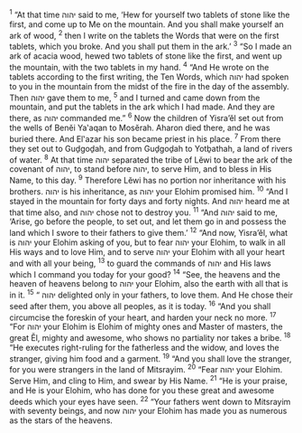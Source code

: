 <sup>1</sup> “At that time יהוה said to me, ‘Hew for yourself two tablets of stone like the first, and come up to Me on the mountain. And you shall make yourself an ark of wood,
<sup>2</sup> then I write on the tablets the Words that were on the first tablets, which you broke. And you shall put them in the ark.’
<sup>3</sup> “So I made an ark of acacia wood, hewed two tablets of stone like the first, and went up the mountain, with the two tablets in my hand.
<sup>4</sup> “And He wrote on the tablets according to the first writing, the Ten Words, which יהוה had spoken to you in the mountain from the midst of the fire in the day of the assembly. Then יהוה gave them to me,
<sup>5</sup> and I turned and came down from the mountain, and put the tablets in the ark which I had made. And they are there, as יהוה commanded me.”
<sup>6</sup> Now the children of Yisra’ĕl set out from the wells of Benĕi Ya‛aqan to Mosĕrah. Aharon died there, and he was buried there. And El‛azar his son became priest in his place.
<sup>7</sup> From there they set out to Guḏgoḏah, and from Guḏgoḏah to Yotḇathah, a land of rivers of water.
<sup>8</sup> At that time יהוה separated the tribe of Lĕwi to bear the ark of the covenant of יהוה, to stand before יהוה, to serve Him, and to bless in His Name, to this day.
<sup>9</sup> Therefore Lĕwi has no portion nor inheritance with his brothers. יהוה is his inheritance, as יהוה your Elohim promised him.
<sup>10</sup> “And I stayed in the mountain for forty days and forty nights. And יהוה heard me at that time also, and יהוה chose not to destroy you.
<sup>11</sup> “And יהוה said to me, ‘Arise, go before the people, to set out, and let them go in and possess the land which I swore to their fathers to give them.’
<sup>12</sup> “And now, Yisra’ĕl, what is יהוה your Elohim asking of you, but to fear יהוה your Elohim, to walk in all His ways and to love Him, and to serve יהוה your Elohim with all your heart and with all your being,
<sup>13</sup> to guard the commands of יהוה and His laws which I command you today for your good?
<sup>14</sup> “See, the heavens and the heaven of heavens belong to יהוה your Elohim, also the earth with all that is in it.
<sup>15</sup> “ יהוה delighted only in your fathers, to love them. And He chose their seed after them, you above all peoples, as it is today.
<sup>16</sup> “And you shall circumcise the foreskin of your heart, and harden your neck no more.
<sup>17</sup> “For יהוה your Elohim is Elohim of mighty ones and Master of masters, the great Ĕl, mighty and awesome, who shows no partiality nor takes a bribe.
<sup>18</sup> “He executes right-ruling for the fatherless and the widow, and loves the stranger, giving him food and a garment.
<sup>19</sup> “And you shall love the stranger, for you were strangers in the land of Mitsrayim.
<sup>20</sup> “Fear יהוה your Elohim. Serve Him, and cling to Him, and swear by His Name.
<sup>21</sup> “He is your praise, and He is your Elohim, who has done for you these great and awesome deeds which your eyes have seen.
<sup>22</sup> “Your fathers went down to Mitsrayim with seventy beings, and now יהוה your Elohim has made you as numerous as the stars of the heavens.
